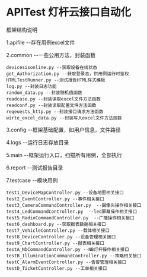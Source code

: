 # APITest 灯杆云接口自动化

框架结构说明

  1.apifile  --存在用例excel文件
  
  2.common   --一些公用方法，封装函数
    
    devicesisonline.py --获取设备在线状态
    get_Authorization.py --获取登录态，供用例运行时鉴权
    HTMLTestRunner.py --测试报告HTML样式模板
    log.py --封装日志功能
    random_data.py --封装随机值函数
    readcase.py --封装读取excel文件方法函数
    readconf.py --封装读取配置文件方法函数
    reqeuests_http.py --封装接口请求方法函数
    wirte_excel_data.py --封装写入excel文件方法函数
    
  3.config   --框架基础配置，如用户信息，文件路径
  
  4.logs     --运行日志存放目录
  
  5.main     --框架运行入口，扫描所有用例，全部执行
  
  6.report   --测试报告目录
 
  7.testcase --模块用例
  
    test1_DeviceMapController.py --设备地图相关接口
    test2_EventController.py --事件相关接口
    test3_CameraCommandController.py  --摄像头操作相关接口
    test4_LedCommandController.py  --led屏幕操作相关接口
    test5_RadioCommandController.py  --广播操作相关接口
    test6_dashboard.py --获取报表数据相关接口
    test7_VehicleController.py --载体相关接口
    test8_DeviceController.py --设备管理相关接口
    test9_ChartController.py --报表相关接口
    testA_NbCommandController.py --NB灯杆操作相关接口
    testB_IlluminationCommandController.py --策略相关接口
    testC_AlarmEventController.py --告警管理相关接口
    testD_TicketController.py --工单相关接口
    
    
  
  
  

